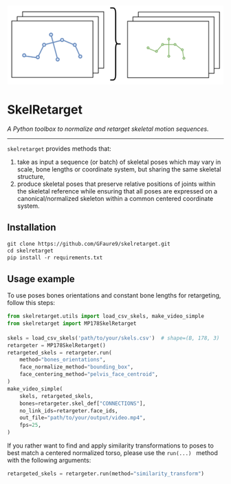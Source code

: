 ![Logo](./logo.png)

# SkelRetarget

*A Python toolbox to normalize and retarget skeletal motion sequences.*

---

`skelretarget` provides methods that:
1) take as input a sequence (or batch) of skeletal poses which may vary in scale, bone lengths 
or coordinate system, but sharing the same skeletal structure,
2) produce skeletal poses that preserve relative positions of joints within the skeletal reference 
while ensuring that all poses are expressed on a canonical/normalized skeleton within a common centered coordinate system.

## Installation

```commandline
git clone https://github.com/GFaure9/skelretarget.git
cd skelretarget
pip install -r requirements.txt
```

## Usage example

To use poses bones orientations and constant bone lengths for retargeting, follow this steps:

```python
from skelretarget.utils import load_csv_skels, make_video_simple
from skelretarget import MP178SkelRetarget

skels = load_csv_skels('path/to/your/skels.csv')  # shape=(B, 178, 3) | assuming a Mediapipe-like 178 joints skeletal structure
retargeter = MP178SkelRetarget()
retargeted_skels = retargeter.run(
    method="bones_orientations",
    face_normalize_method="bounding_box", 
    face_centering_method="pelvis_face_centroid",
)
make_video_simple(
    skels, retargeted_skels, 
    bones=retargeter.skel_def["CONNECTIONS"],
    no_link_ids=retargeter.face_ids,
    out_file="path/to/your/output/video.mp4",
    fps=25,
)
```

If you rather want to find and apply similarity transformations to poses to 
best match a centered normalized torso, please use the `run(...) ` method with the following
arguments:

```python
retargeted_skels = retargeter.run(method="similarity_transform")
```

